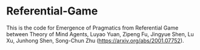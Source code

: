 # Referential-Game
This is the code for Emergence of Pragmatics from Referential Game between Theory of Mind Agents, Luyao Yuan, Zipeng Fu, Jingyue Shen, Lu Xu, Junhong Shen, Song-Chun Zhu (https://arxiv.org/abs/2001.07752).
